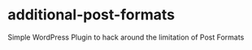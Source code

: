 additional-post-formats
=======================

Simple WordPress Plugin to hack around the limitation of Post Formats

